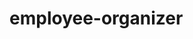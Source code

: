 # employee-organizer

<!-- PSEUDOCODE -->

<!-- 
    HEADER/JUMBOTHING

    SEARCH FORM

    BODY/TABLE
        TABLE HEADERS (IMG, NAME, PHONE, EMAIL, DOB)
        TABLE BODY
            TABLE ROW
    
    INFO
        USER HAS IMG, NAME, PHONE, EMAIL, DOB

    HOOK

    useEffect

    STEAL API.JS FROM 19-STATE/#14 STU MULTIPLE CONTEXTS
        function sortByName (probably that seems the easiest)
            
    function handleButtonClick - when clicked sort by alphabetical or w/e

    function search (when user types in a name the list will be narrowed down and the user that has something related to name will show)

        const [searchState, setSearchState] = useState({
        search: "",
        user: user

        useEffect(() => {})

        API.searchName(name)
            setSearchState({
                user: user
            })

    return (
        <jumbothing>
        <searchbar>
        <table> (table header, table body)
    )
    
________________________________________________________________

    component
        jumbothing (hardcoded title)
        searchbar (onChange = function search)
        table <table header / table body>
        table header (IMG, NAME, PHONE, EMAIL, DOB)
        table body (user.IMG, user.NAME, user.PHONE, user.EMAIL, user.DOB)

    pages
        gallery <jumbothing> <searchbar> <table> (table header, table body)

    util
        API.js GO HERE

    app.js <gallery />
    index.js <app.js />
 -->
